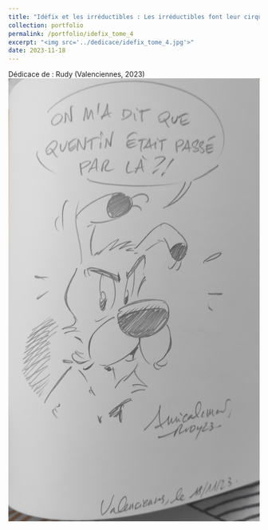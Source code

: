 ```yaml
---
title: "Idéfix et les irréductibles : Les irréductibles font leur cirque"
collection: portfolio
permalink: /portfolio/idefix_tome_4
excerpt: "<img src='../dedicace/idefix_tome_4.jpg'>"
date: 2023-11-18
---
```


Dédicace de : Rudy (Valenciennes, 2023)
<img src='../dedicace/idefix_tome_4.jpg'>